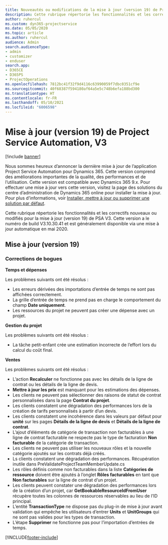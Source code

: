 ```yaml
---
title: Nouveautés ou modifications de la mise à jour (version 19) de Project Service Automation (correctif logiciel), V3
description: Cette rubrique répertorie les fonctionnalités et les correctifs disponibles pour la mise à jour (version 19) de Project Service Automation, V3.
author: ruhercul
ms.custom: dyn365-projectservice
ms.date: 05/05/2020
ms.topic: article
ms.author: ruhercul
audience: Admin
search.audienceType:
- admin
- customizer
- enduser
search.app:
- D365CE
- D365PS
- ProjectOperations
ms.openlocfilehash: 7812bc41f32f9d4116c63990059f7dbc0351cf9e
ms.sourcegitcommit: 40f68387f594180af64a5e5c748b6efa188bd300
ms.translationtype: HT
ms.contentlocale: fr-FR
ms.lasthandoff: 05/10/2021
ms.locfileid: "6006598"
---
```

# <a name="project-service-automation-update-release-19-v3"></a>Mise à jour (version 19) de Project Service Automation, V3

[!include [banner](../includes/psa-now-project-operations.md)]

Nous sommes heureux d’annoncer la dernière mise à jour de l’application Project Service Automation pour Dynamics 365. Cette version comprend des améliorations importantes de la qualité, des performances et de l’utilisation. Cette version est compatible avec Dynamics 365 9.x. Pour effectuer une mise à jour vers cette version, visitez la page des solutions du centre d’administration de Dynamics 365 online pour installer la mise à jour. Pour plus d’informations, voir [Installer, mettre à jour ou supprimer une solution par défaut](/power-platform/admin/install-remove-preferred-solution).

Cette rubrique répertorie les fonctionnalités et les correctifs nouveaux ou modifiés pour la mise à jour (version 19) de PSA V3. Cette version a le numéro de build V3.10.30.41 et est généralement disponible via une mise à jour automatique en mai 2020.

## <a name="update-release-19"></a>Mise à jour (version 19)

### <a name="bug-fixes"></a>Corrections de bogues

**Temps et dépenses**

Les problèmes suivants ont été résolus : 

- Les erreurs dérivées des importations d’entrée de temps ne sont pas affichées correctement.
- La grille d’entrée de temps ne prend pas en charge le comportement du champ **Date uniquement**.
- Les ressources du projet ne peuvent pas créer une dépense avec un projet.

**Gestion du projet**

Les problèmes suivants ont été résolus : 

-  La tâche petit-enfant crée une estimation incorrecte de l’effort lors du calcul du coût final.

**Ventes**

Les problèmes suivants ont été résolus : 

- L’action **Recalculer** ne fonctionne pas avec les détails de la ligne de contrat ou les détails de la ligne de devis.
- **Mettre à jour les prix** est manquant pour les estimations des dépenses.
-  Les clients ne peuvent pas sélectionner des raisons de statut de contrat personnalisées dans la page **Contrat du projet**.
- Les clients constatent une dégradation des performances lors de la création de tarifs personnalisés à partir d’un devis.
- Les clients constatent une incohérence dans les valeurs par défaut pour **unité** sur les pages **Détails de la ligne de devis** et **Détails de la ligne de contrat**.
- L’ajout d’éléments de catégorie de transaction non facturables à une ligne de contrat facturable ne respecte pas le type de facturation **Non facturable** de la catégorie de transaction.
- Les clients ne peuvent pas utiliser les nouveaux rôles et la nouvelle catégorie ajoutés sur les contrats déjà créés.
- Ls clients constatent une dégradation des performances. Récupération inutile dans PreValidateProjectTeamMemberUpdate.cs
- Les rôles définis comme non facturables dans la liste **Catégories de ressource** doivent être ajoutés à l’onglet **Rôles facturables** en tant que **Non facturables** sur la ligne de contrat d’un projet.
- Les clients peuvent constater une dégradation des performances lors de la création d’un projet, car **GetBookableResourceIdFromUser** récupère toutes les colonnes de ressources réservables au lieu de l’ID principal.
- L’entité **TransactionType** ne dispose pas du plug-in de mise à jour avant validation qui empêche les utilisateurs d’entrer **Units** et **UnitGroups** qui ne sont pas valides pour les types de transaction.
- L’étape **Supprimer** ne fonctionne pas pour l’importation d’entrées de temps.


[!INCLUDE[footer-include](../includes/footer-banner.md)]